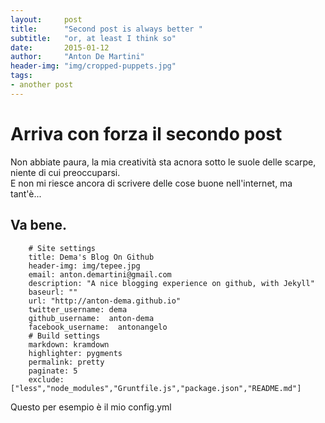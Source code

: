 ```yaml
---
layout:     post
title:      "Second post is always better "
subtitle:   "or, at least I think so" 
date:       2015-01-12
author:     "Anton De Martini"
header-img: "img/cropped-puppets.jpg"
tags: 
- another post 
---
```


# Arriva con forza il secondo post

Non abbiate paura, la mia creatività sta acnora sotto le suole delle scarpe, niente di cui preoccuparsi.    
E non mi riesce ancora di scrivere delle cose buone nell'internet, ma tant'è...

## Va bene. 

        # Site settings
        title: Dema's Blog On Github
        header-img: img/tepee.jpg
        email: anton.demartini@gmail.com
        description: "A nice blogging experience on github, with Jekyll"
        baseurl: ""
        url: "http://anton-dema.github.io"
        twitter_username: dema
        github_username:  anton-dema
        facebook_username:  antonangelo
        # Build settings
        markdown: kramdown
        highlighter: pygments
        permalink: pretty
        paginate: 5
        exclude: ["less","node_modules","Gruntfile.js","package.json","README.md"]

Questo per esempio è il mio config.yml